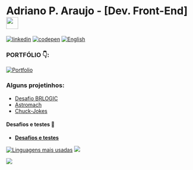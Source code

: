 # Adriano P. Araujo - [Dev. Front-End] <img src="https://github.com/blackcater/blackcater/raw/main/images/Hi.gif" height="32" />



[![linkedin](https://img.shields.io/badge/LinkedIn-0077B5?style=for-the-badge&logo=linkedin&logoColor=white)](https://www.linkedin.com/in/araujocode/)
[![codepen](https://img.shields.io/badge/Codepen-000000?style=for-the-badge&logo=codepen&logoColor=white)](https://codepen.io/araujo6_6)
[![English](https://img.shields.io/badge/English--version-4040ff?style=for-the-badge)](https://github.com/Pereira-Araujo/Pereira-Araujo/blob/main/README-2.md)

### PORTFÓLIO :point_down::

 [![Portfolio](https://img.shields.io/badge/Portfolio-%23000000.svg?style=for-the-badge&logo=firefox&logoColor=#FF7139)](https://dev-araujo.com.br/)


### Alguns projetinhos:

 - [Desafio BRLOGIC](https://github.com/Pereira-Araujo/desafios/blob/main/testes_tecnicos/desafio_brlogic)
 - [Astromach](https://github.com/Pereira-Araujo/Projetos/tree/main/ano_1/Projetos_React/AstroMach)
 - [Chuck-Jokes](https://github.com/Pereira-Araujo/Projetos/tree/main/ano_1/Projetos_React/Chuck_Jokes) 
 
 
 #### Desafios e testes :muscle:
 
 - [**Desafios e testes**](https://github.com/Pereira-Araujo/desafios)
 

[![Linguagens mais usadas](https://github-readme-stats.vercel.app/api/top-langs/?username=Pereira-Araujo&langs_count=8&theme=nightowl)](https://github.com/Pereira-Araujo/github-readme-stats) [![](https://github-readme-stats.vercel.app/api?username=Pereira-Araujo&show_icons=true&theme=nightowl )](https://github-readme-stats.vercel.app/api?username=Pereira-Araujo&show_icons=true&theme=nightowl )

<a href="https://profile.codersrank.io/user/pereira-araujo/">
<img
  src="https://cr-skills-chart-widget.azurewebsites.net/api/api?username=Pereira-Araujo&width=820&show-other-skills=true"
/>
</a>
